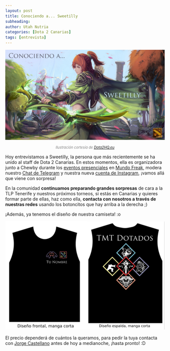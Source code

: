 ```yaml
---
layout: post
title: Conociendo a... Sweetilly
subheading: 
author: Utah Nutria
categories: [Dota 2 Canarias]
tags: [entrevista]
---
```

![Ilustración cortesía de Dota2HQ.eu](/assets/images/2017/06/DOTA-2-Windranger-Fan-Art.jpg)

<p style="color:gray; font-size:80%;" align="center"><i>Ilustración cortesía de <a href="http://dota2hq.eu/dota-2-windranger-fan-art-2/">Dota2HQ.eu</a></i></p>

Hoy entrevistamos a Sweetilly, la persona que más recientemente se ha unido al staff de Dota 2 Canarias. En estos momentos, ella es organizadora junto a Chewby durante los [eventos presenciales](/category/actividades/presenciales) en [Mundo Freak](http://www.mundofreak.es/), modera nuestro [Chat de Telegram](https://telegram.me/joinchat/AetntD3F_LC3yMKsNxXYrw) y nuestra nueva [cuenta de Instagram](https://www.instagram.com/gofiodt2/), ¡vamos allá que viene con sorpresa!

En la comunidad **continuamos preparando grandes sorpresas** de cara a la TLP Tenerife y nuestros próximos torneos, si estás en Canarias y quieres formar parte de ellas, haz como ella, **contacta con nosotros a través de nuestras redes** usando los botoncitos que hay arriba a la derecha ;)

¡Además, ya tenemos el diseño de nuestra camiseta! :o

![Frontal y espalda](/assets/images/2017/06/Frontal-y-espalda.jpg)

El precio dependerá de cuántos la queramos, para pedir la tuya contacta con [Jorge Castellano](https://twitter.com/GoldenLion64) antes de hoy a medianoche, ¡hasta pronto! :D
